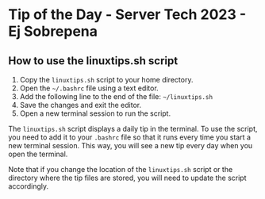 # Tip of the Day - Server Tech 2023 - Ej Sobrepena


## How to use the linuxtips.sh script

1. Copy the `linuxtips.sh` script to your home directory.
2. Open the `~/.bashrc` file using a text editor.
3. Add the following line to the end of the file: `~/linuxtips.sh`
4. Save the changes and exit the editor.
5. Open a new terminal session to run the script.

The `linuxtips.sh` script displays a daily tip in the terminal. To use the script, you need to add it to your `.bashrc` file so that it runs every time you start a new terminal session. This way, you will see a new tip every day when you open the terminal. 

Note that if you change the location of the `linuxtips.sh` script or the directory where the tip files are stored, you will need to update the script accordingly.
